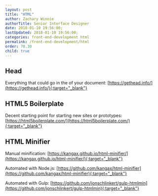 ```yaml
---
layout: post
title: "HTML"
author: Zachary Winnie
authorTitle: Senior Interface Designer
date: 2018-01-10 19:56:00;
lastUpdated: 2018-01-10 19:56:00;
categories: front-end-development html
permalink: /front-end-development/html
order: 70.30
child: true
---
```


## Head
Everything that could go in the <head> of your document:
[https://gethead.info/](https://gethead.info/){:target="_blank"}

## HTML5 Boilerplate
Decent starting point for starting new sites or prototypes: 
[https://html5boilerplate.com/](https://html5boilerplate.com/){:target="_blank"}

## HTML Minifier

Manual minification:
[https://kangax.github.io/html-minifier/](https://kangax.github.io/html-minifier/){:target="_blank"}

Automated with Node.js: [https://github.com/kangax/html-minifier](https://github.com/kangax/html-minifier){:target="_blank"}

Automated with Gulp: [https://github.com/jonschlinkert/gulp-htmlmin](https://github.com/jonschlinkert/gulp-htmlmin){:target="_blank"}